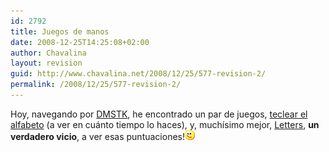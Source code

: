 ```yaml
---
id: 2792
title: Juegos de manos
date: 2008-12-25T14:25:08+02:00
author: Chavalina
layout: revision
guid: http://www.chavalina.net/2008/12/25/577-revision-2/
permalink: /2008/12/25/577-revision-2/
---
```

Hoy, navegando por <a href="http://www.domestika.org" target="_blank">DMSTK</a>, he encontrado un par de juegos, <a href="http://www.morpheme.co.uk/frenzy/" target="_blank">teclear el alfabeto</a> (a ver en cuánto tiempo lo haces), y, much&iacute;simo mejor, <a href="http://hannu.biz/letters/" target="_blank">Letters</a>, **un verdadero vicio**, a ver esas puntuaciones!![emo](/imagenes/emoticonos/guino.gif)